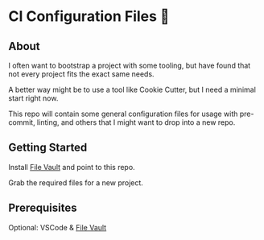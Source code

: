 # CI Configuration Files 👋

## About

I often want to bootstrap a project with some tooling, but have found that not every project fits the exact same needs.

A better way might be to use a tool like Cookie Cutter, but I need a minimal start right now.

This repo will contain some general configuration files for usage with pre-commit, linting, and others that I might want to drop into a new repo.

## Getting Started

Install [File Vault](https://github.com/zaguiini/vscode-file-vault) and point to this repo.

Grab the required files for a new project.

## Prerequisites

Optional: VSCode & [File Vault](https://github.com/zaguiini/vscode-file-vault)
